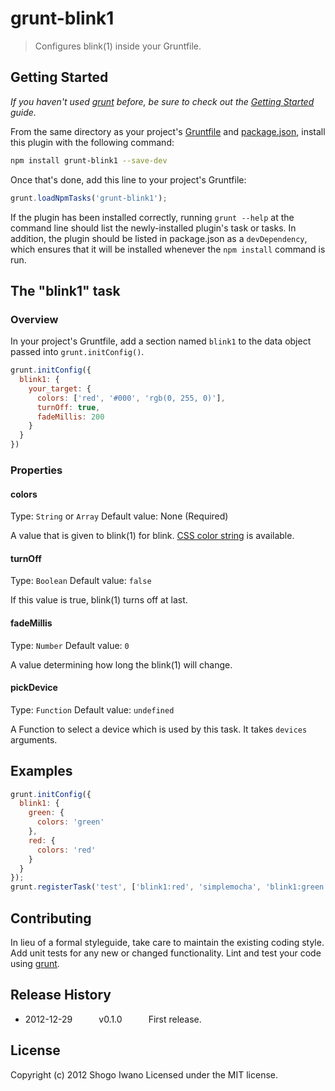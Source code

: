 # grunt-blink1

> Configures blink(1) inside your Gruntfile.

## Getting Started
_If you haven't used [grunt][] before, be sure to check out the [Getting Started][] guide._

From the same directory as your project's [Gruntfile][Getting Started] and [package.json][], install this plugin with the following command:

```bash
npm install grunt-blink1 --save-dev
```

Once that's done, add this line to your project's Gruntfile:

```js
grunt.loadNpmTasks('grunt-blink1');
```

If the plugin has been installed correctly, running `grunt --help` at the command line should list the newly-installed plugin's task or tasks. In addition, the plugin should be listed in package.json as a `devDependency`, which ensures that it will be installed whenever the `npm install` command is run.

[grunt]: http://gruntjs.com/
[Getting Started]: https://github.com/gruntjs/grunt/blob/devel/docs/getting_started.md
[package.json]: https://npmjs.org/doc/json.html

## The "blink1" task

### Overview
In your project's Gruntfile, add a section named `blink1` to the data object passed into `grunt.initConfig()`.

```js
grunt.initConfig({
  blink1: {
    your_target: {
      colors: ['red', '#000', 'rgb(0, 255, 0)'],
      turnOff: true,
      fadeMillis: 200
    }
  }
})
```

### Properties

#### colors
Type: `String` or `Array`
Default value: None (Required)

A value that is given to blink(1) for blink. [CSS color string](http://www.w3.org/TR/CSS21/syndata.html#color-units) is available.

#### turnOff
Type: `Boolean`
Default value: `false`

If this value is true, blink(1) turns off at last.

#### fadeMillis
Type: `Number`
Default value: `0`

A value determining how long the blink(1) will change.

#### pickDevice
Type: `Function`
Default value: `undefined`

A Function to select a device which is used by this task. It takes `devices` arguments.

## Examples

```js
grunt.initConfig({
  blink1: {
    green: {
      colors: 'green'
    },
    red: {
      colors: 'red'
    }
  }
});
grunt.registerTask('test', ['blink1:red', 'simplemocha', 'blink1:green']);
```

## Contributing
In lieu of a formal styleguide, take care to maintain the existing coding style. Add unit tests for any new or changed functionality. Lint and test your code using [grunt][].

## Release History
 * 2012-12-29   v0.1.0   First release.

## License
Copyright (c) 2012 Shogo Iwano
Licensed under the MIT license.
